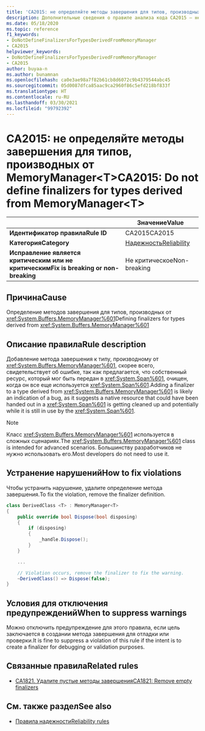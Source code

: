 ```yaml
---
title: 'CA2015: не определяйте методы завершения для типов, производных от MemoryManager&lt;T&gt; (анализ кода)'
description: Дополнительные сведения о правиле анализа кода CA2015 — не определяйте методы завершения для типов, производных от MemoryManager&lt;T&gt;
ms.date: 05/18/2020
ms.topic: reference
f1_keywords:
- DoNotDefineFinalizersForTypesDerivedFromMemoryManager
- CA2015
helpviewer_keywords:
- DoNotDefineFinalizersForTypesDerivedFromMemoryManager
- CA2015
author: buyaa-n
ms.author: bunamnan
ms.openlocfilehash: ca0e3ae98a7f82b61cb8d6072c9b4379544abc45
ms.sourcegitcommit: 05d0087dfca85aac9ca2960f86c5efd218bf833f
ms.translationtype: HT
ms.contentlocale: ru-RU
ms.lasthandoff: 03/30/2021
ms.locfileid: "99792392"
---
```

# <a name="ca2015-do-not-define-finalizers-for-types-derived-from-memorymanagerlttgt"></a><span data-ttu-id="5e732-103">CA2015: не определяйте методы завершения для типов, производных от MemoryManager&lt;T&gt;</span><span class="sxs-lookup"><span data-stu-id="5e732-103">CA2015: Do not define finalizers for types derived from MemoryManager&lt;T&gt;</span></span>

| | <span data-ttu-id="5e732-104">Значение</span><span class="sxs-lookup"><span data-stu-id="5e732-104">Value</span></span> |
|-|-|
| <span data-ttu-id="5e732-105">**Идентификатор правила**</span><span class="sxs-lookup"><span data-stu-id="5e732-105">**Rule ID**</span></span> |<span data-ttu-id="5e732-106">CA2015</span><span class="sxs-lookup"><span data-stu-id="5e732-106">CA2015</span></span>|
| <span data-ttu-id="5e732-107">**Категория**</span><span class="sxs-lookup"><span data-stu-id="5e732-107">**Category**</span></span> |[<span data-ttu-id="5e732-108">Надежность</span><span class="sxs-lookup"><span data-stu-id="5e732-108">Reliability</span></span>](reliability-warnings.md)|
| <span data-ttu-id="5e732-109">**Исправление является критическим или не критическим**</span><span class="sxs-lookup"><span data-stu-id="5e732-109">**Fix is breaking or non-breaking**</span></span> |<span data-ttu-id="5e732-110">Не критическое</span><span class="sxs-lookup"><span data-stu-id="5e732-110">Non-breaking</span></span>|

## <a name="cause"></a><span data-ttu-id="5e732-111">Причина</span><span class="sxs-lookup"><span data-stu-id="5e732-111">Cause</span></span>

<span data-ttu-id="5e732-112">Определение методов завершения для типов, производных от <xref:System.Buffers.MemoryManager%601></span><span class="sxs-lookup"><span data-stu-id="5e732-112">Defining finalizers for types derived from <xref:System.Buffers.MemoryManager%601></span></span>

## <a name="rule-description"></a><span data-ttu-id="5e732-113">Описание правила</span><span class="sxs-lookup"><span data-stu-id="5e732-113">Rule description</span></span>

<span data-ttu-id="5e732-114">Добавление метода завершения к типу, производному от <xref:System.Buffers.MemoryManager%601>, скорее всего, свидетельствует об ошибке, так как предлагается, что собственный ресурс, который мог быть передан в <xref:System.Span%601>, очищен, когда он все еще используется <xref:System.Span%601>.</span><span class="sxs-lookup"><span data-stu-id="5e732-114">Adding a finalizer to a type derived from <xref:System.Buffers.MemoryManager%601> is likely an indication of a bug, as it suggests a native resource that could have been handed out in a <xref:System.Span%601> is getting cleaned up and potentially while it is still in use by the <xref:System.Span%601>.</span></span>

> [!NOTE]
> <span data-ttu-id="5e732-115">Класс <xref:System.Buffers.MemoryManager%601> используется в сложных сценариях.</span><span class="sxs-lookup"><span data-stu-id="5e732-115">The <xref:System.Buffers.MemoryManager%601> class is intended for advanced scenarios.</span></span> <span data-ttu-id="5e732-116">Большинству разработчиков не нужно использовать его.</span><span class="sxs-lookup"><span data-stu-id="5e732-116">Most developers do not need to use it.</span></span>

## <a name="how-to-fix-violations"></a><span data-ttu-id="5e732-117">Устранение нарушений</span><span class="sxs-lookup"><span data-stu-id="5e732-117">How to fix violations</span></span>

<span data-ttu-id="5e732-118">Чтобы устранить нарушение, удалите определение метода завершения.</span><span class="sxs-lookup"><span data-stu-id="5e732-118">To fix the violation, remove the finalizer definition.</span></span>

```csharp
class DerivedClass <T> : MemoryManager<T>
{
    public override bool Dispose(bool disposing)
    {
        if (disposing)
        {
            _handle.Dispose();
        }
    }

    ...

    // Violation occurs, remove the finalizer to fix the warning.
    ~DerivedClass() => Dispose(false);
}
```

## <a name="when-to-suppress-warnings"></a><span data-ttu-id="5e732-119">Условия для отключения предупреждений</span><span class="sxs-lookup"><span data-stu-id="5e732-119">When to suppress warnings</span></span>

<span data-ttu-id="5e732-120">Можно отключить предупреждение для этого правила, если цель заключается в создании метода завершения для отладки или проверки.</span><span class="sxs-lookup"><span data-stu-id="5e732-120">It is fine to suppress a violation of this rule if the intent is to create a finalizer for debugging or validation purposes.</span></span>

## <a name="related-rules"></a><span data-ttu-id="5e732-121">Связанные правила</span><span class="sxs-lookup"><span data-stu-id="5e732-121">Related rules</span></span>

- [<span data-ttu-id="5e732-122">CA1821. Удалите пустые методы завершения</span><span class="sxs-lookup"><span data-stu-id="5e732-122">CA1821: Remove empty finalizers</span></span>](ca1821.md)

## <a name="see-also"></a><span data-ttu-id="5e732-123">См. также раздел</span><span class="sxs-lookup"><span data-stu-id="5e732-123">See also</span></span>

- [<span data-ttu-id="5e732-124">Правила надежности</span><span class="sxs-lookup"><span data-stu-id="5e732-124">Reliability rules</span></span>](reliability-warnings.md)
